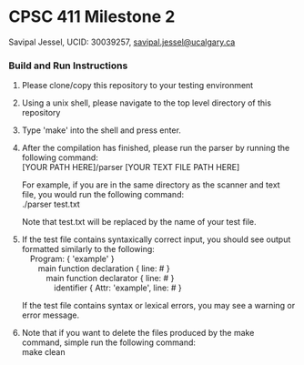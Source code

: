 # CPSC 411 Milestone 2

Savipal Jessel, UCID: 30039257, savipal.jessel@ucalgary.ca

### Build and Run Instructions

1. Please clone/copy this repository to your testing environment
2. Using a unix shell, please navigate to the top level directory of this repository
3. Type 'make' into the shell and press enter. <br />
4. After the compilation has finished, please run the parser by running the following command: <br />
    [YOUR PATH HERE]/parser    [YOUR TEXT FILE PATH HERE]

    For example, if you are in the same directory as the scanner and text file, you would run the following command: <br />
    ./parser test.txt <br />

    Note that test.txt will be replaced by the name of your test file.

5. If the test file contains syntaxically correct input, you should see output formatted similarly to the following: <br />
   &emsp;Program: { 'example' } <br />
   &emsp;&emsp;main function declaration { line: # } <br />
   &emsp;&emsp;&emsp;main function declarator { line: # } <br />
   &emsp;&emsp;&emsp;&emsp;identifier { Attr: 'example', line: # } <br />

   If the test file contains syntax or lexical errors, you may see a warning or error message. 

6. Note that if you want to delete the files produced by the make command, simple run the following command: <br />
    make clean



